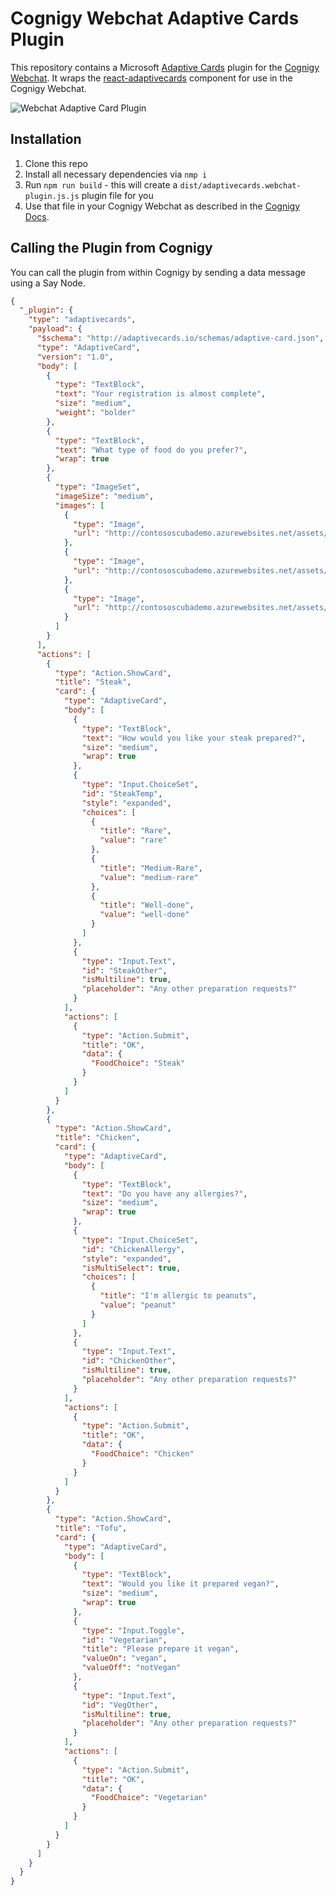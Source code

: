 # Cognigy Webchat Adaptive Cards Plugin
This repository contains a Microsoft [Adaptive Cards](https://adaptivecards.io/) plugin for the [Cognigy Webchat](https://github.com/Cognigy/WebchatWidget).
It wraps the [react-adaptivecards](https://github.com/gatewayapps/react-adaptivecards) component for use in the Cognigy Webchat.

![Webchat Adaptive Card Plugin](./assets/adaptive.png)

## Installation

1. Clone this repo
2. Install all necessary dependencies via `nmp i`
3. Run `npm run build` - this will create a `dist/adaptivecards.webchat-plugin.js.js` plugin file for you
4. Use that file in your Cognigy Webchat as described in the [Cognigy Docs](https://docs.cognigy.com/docs/using-additional-webchat-plugins).

## Calling the Plugin from Cognigy
You can call the plugin from within Cognigy by sending a data message using a Say Node.

```JSON
{
  "_plugin": {
    "type": "adaptivecards",
    "payload": {
      "$schema": "http://adaptivecards.io/schemas/adaptive-card.json",
      "type": "AdaptiveCard",
      "version": "1.0",
      "body": [
        {
          "type": "TextBlock",
          "text": "Your registration is almost complete",
          "size": "medium",
          "weight": "bolder"
        },
        {
          "type": "TextBlock",
          "text": "What type of food do you prefer?",
          "wrap": true
        },
        {
          "type": "ImageSet",
          "imageSize": "medium",
          "images": [
            {
              "type": "Image",
              "url": "http://contososcubademo.azurewebsites.net/assets/steak.jpg"
            },
            {
              "type": "Image",
              "url": "http://contososcubademo.azurewebsites.net/assets/chicken.jpg"
            },
            {
              "type": "Image",
              "url": "http://contososcubademo.azurewebsites.net/assets/tofu.jpg"
            }
          ]
        }
      ],
      "actions": [
        {
          "type": "Action.ShowCard",
          "title": "Steak",
          "card": {
            "type": "AdaptiveCard",
            "body": [
              {
                "type": "TextBlock",
                "text": "How would you like your steak prepared?",
                "size": "medium",
                "wrap": true
              },
              {
                "type": "Input.ChoiceSet",
                "id": "SteakTemp",
                "style": "expanded",
                "choices": [
                  {
                    "title": "Rare",
                    "value": "rare"
                  },
                  {
                    "title": "Medium-Rare",
                    "value": "medium-rare"
                  },
                  {
                    "title": "Well-done",
                    "value": "well-done"
                  }
                ]
              },
              {
                "type": "Input.Text",
                "id": "SteakOther",
                "isMultiline": true,
                "placeholder": "Any other preparation requests?"
              }
            ],
            "actions": [
              {
                "type": "Action.Submit",
                "title": "OK",
                "data": {
                  "FoodChoice": "Steak"
                }
              }
            ]
          }
        },
        {
          "type": "Action.ShowCard",
          "title": "Chicken",
          "card": {
            "type": "AdaptiveCard",
            "body": [
              {
                "type": "TextBlock",
                "text": "Do you have any allergies?",
                "size": "medium",
                "wrap": true
              },
              {
                "type": "Input.ChoiceSet",
                "id": "ChickenAllergy",
                "style": "expanded",
                "isMultiSelect": true,
                "choices": [
                  {
                    "title": "I'm allergic to peanuts",
                    "value": "peanut"
                  }
                ]
              },
              {
                "type": "Input.Text",
                "id": "ChickenOther",
                "isMultiline": true,
                "placeholder": "Any other preparation requests?"
              }
            ],
            "actions": [
              {
                "type": "Action.Submit",
                "title": "OK",
                "data": {
                  "FoodChoice": "Chicken"
                }
              }
            ]
          }
        },
        {
          "type": "Action.ShowCard",
          "title": "Tofu",
          "card": {
            "type": "AdaptiveCard",
            "body": [
              {
                "type": "TextBlock",
                "text": "Would you like it prepared vegan?",
                "size": "medium",
                "wrap": true
              },
              {
                "type": "Input.Toggle",
                "id": "Vegetarian",
                "title": "Please prepare it vegan",
                "valueOn": "vegan",
                "valueOff": "notVegan"
              },
              {
                "type": "Input.Text",
                "id": "VegOther",
                "isMultiline": true,
                "placeholder": "Any other preparation requests?"
              }
            ],
            "actions": [
              {
                "type": "Action.Submit",
                "title": "OK",
                "data": {
                  "FoodChoice": "Vegetarian"
                }
              }
            ]
          }
        }
      ]
    }
  }
}
```
